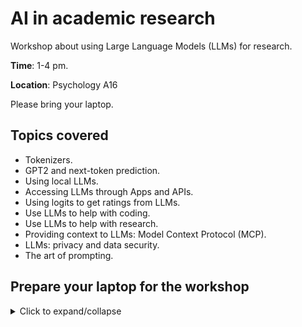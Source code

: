 # AI in academic research

Workshop about using Large Language Models (LLMs) for research.

**Time**: 1-4 pm.

**Location**: Psychology A16

Please bring your laptop.

## Topics covered

- Tokenizers.
- GPT2 and next-token prediction.
- Using local LLMs.
- Accessing LLMs through Apps and APIs.
- Using logits to get ratings from LLMs.
- Use LLMs to help with coding.
- Use LLMs to help with research.
- Providing context to LLMs: Model Context Protocol (MCP).
- LLMs: privacy and data security.
- The art of prompting.

## Prepare your laptop for the workshop

<details>

<summary>Click to expand/collapse</summary>

Some useful software to install on your laptop before attending the workshop.

- [Witsy](https://witsyai.com)
- [LM Studio](https://lmstudio.ai)

You can also download Desktop clients of [ChatGPT](https://openai.com/chatgpt/download/) and [Claude](https://claude.ai/download).

### macOS

Install [brew](https://brew.sh).

Next install `Python` and `uv` in the [Terminal](https://support.apple.com/en-gb/guide/terminal/welcome/mac)

```sh
brew install python@3.12
brew install uv
```

### Windows

Install [scoop](https://scoop.sh).

Next install `Python` and `uv` in the [PowerShell](https://learn.microsoft.com/en-us/powershell/scripting/overview?view=powershell-7.5).

```powershell
scoop bucket add versions
scoop install versions/python312
scoop bucket add main
scoop install main/uv
```

</details>
